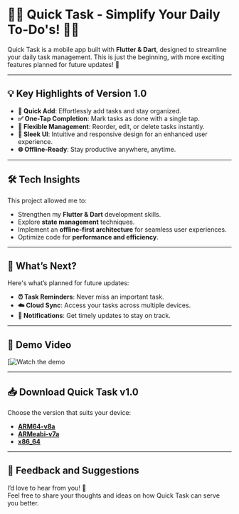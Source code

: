 # 📱✨ Quick Task - Simplify Your Daily To-Do's! 🚀✅  

Quick Task is a mobile app built with **Flutter & Dart**, designed to streamline your daily task management. This is just the beginning, with more exciting features planned for future updates! 🎉  

---

## 💡 Key Highlights of Version 1.0  

- **📌 Quick Add**: Effortlessly add tasks and stay organized.  
- **✅ One-Tap Completion**: Mark tasks as done with a single tap.  
- **🔄 Flexible Management**: Reorder, edit, or delete tasks instantly.  
- **🎨 Sleek UI**: Intuitive and responsive design for an enhanced user experience.  
- **🌐 Offline-Ready**: Stay productive anywhere, anytime.  

---

## 🛠️ Tech Insights  

This project allowed me to:  
- Strengthen my **Flutter & Dart** development skills.  
- Explore **state management** techniques.  
- Implement an **offline-first architecture** for seamless user experiences.  
- Optimize code for **performance and efficiency**.  

---

## 🎯 What’s Next?  

Here's what’s planned for future updates:  
- **⏰ Task Reminders**: Never miss an important task.  
- **☁️ Cloud Sync**: Access your tasks across multiple devices.  
- **🔔 Notifications**: Get timely updates to stay on track.  

---
## 🎥 Demo Video  

[![Watch the demo](https://www.linkedin.com/your-video-link](https://www.linkedin.com/posts/dopramo_flutter-dart-mobileapp-activity-7285310761743069185-asss?utm_source=social_share_sheet&utm_medium=member_desktop_web))

---

## 📥 Download Quick Task v1.0  

Choose the version that suits your device:  
- [**ARM64-v8a**](https://lnkd.in/ghGTdyah)  
- [**ARMeabi-v7a**](https://lnkd.in/g_aXgUXi)  
- [**x86_64**](https://lnkd.in/g-CpEbV5)  

---

## 🤝 Feedback and Suggestions  

I’d love to hear from you! 💬  
Feel free to share your thoughts and ideas on how Quick Task can serve you better.  
